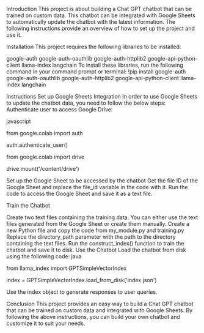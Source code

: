 Introduction
This project is about building a Chat GPT chatbot that can be trained on custom data. This chatbot can be integrated with Google Sheets to automatically update the chatbot with the latest information. The following instructions provide an overview of how to set up the project and use it.

Installation
This project requires the following libraries to be installed:

google-auth
google-auth-oauthlib
google-auth-httplib2
google-api-python-client
llama-index
langchain
To install these libraries, run the following command in your command prompt or terminal:
!pip install google-auth google-auth-oauthlib google-auth-httplib2 google-api-python-client llama-index langchain

Instructions
Set up Google Sheets Integration
In order to use Google Sheets to update the chatbot data, you need to follow the below steps:
Authenticate user to access Google Drive:

javascript

from google.colab import auth

auth.authenticate_user()

from google.colab import drive

drive.mount('/content/drive')

Set up the Google Sheet to be accessed by the chatbot
Get the file ID of the Google Sheet and replace the file_id variable in the code with it.
Run the code to access the Google Sheet and save it as a text file.


Train the Chatbot

Create two text files containing the training data. You can either use the text files generated from the Google Sheet or create them manually.
Create a new Python file and copy the code from my_module.py and training.py
Replace the directory_path parameter with the path to the directory containing the text files.
Run the construct_index() function to train the chatbot and save it to disk.
Use the Chatbot
Load the chatbot from disk using the following code:
java

from llama_index import GPTSimpleVectorIndex

index = GPTSimpleVectorIndex.load_from_disk('index.json')

Use the index object to generate responses to user queries.

Conclusion
This project provides an easy way to build a Chat GPT chatbot that can be trained on custom data and integrated with Google Sheets. By following the above instructions, you can build your own chatbot and customize it to suit your needs.
